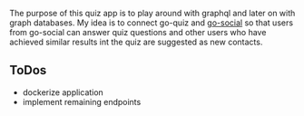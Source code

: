 The purpose of this quiz app is to play around with graphql and later on with graph databases. My idea is to connect go-quiz and [go-social](https://github.com/karaMuha/go-social) so that users from go-social can answer quiz questions and other users who have achieved similar results int the quiz are suggested as new contacts.

## ToDos
- dockerize application
- implement remaining endpoints
